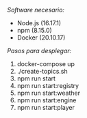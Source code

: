 *Software necesario:*

- Node.js (16.17.1)
- npm (8.15.0)
- Docker (20.10.17)

*Pasos para desplegar:*

1. docker-compose up
2. ./create-topics.sh 
3. npm run start
4. npm run start:registry
5. npm run start:weather
6. npm run start:engine
7. npm run start:player